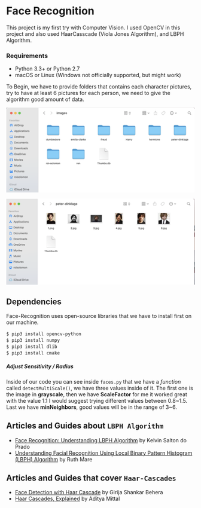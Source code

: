 # Face Recognition
This project is my first try with Computer Vision. 
I used OpenCV in this project and also used HaarCasscade (Viola Jones Algorithm), and LBPH Algorithm.


### Requirements

  * Python 3.3+ or Python 2.7
  * macOS or Linux (Windows not officially supported, but might work)

To Begin, we have to provide folders that contains each character pictures, try to have at least 6 pictures for each person, we need to give the algorithm good amount of data. 

![folder](folder.png)

![pictures](example.png)


## Dependencies
Face-Recognition uses open-source libraries that we have to install first on our machine.
```bash
$ pip3 install opencv-python
$ pip3 install numpy
$ pip3 install dlib
$ pip3 install cmake
```
 
##### Adjust Sensitivity / Radius
Inside of our code you can see inside `faces.py` that we have a _function_ called `detectMultiScale()`, we have three values inside of it. The first one is the image in **grayscale**, then we have **ScaleFactor** for me it worked great with the value 1.1 I would suggest trying different values between 0.8~1.5. Last we have **minNeighbors**, good values will be in the range of 3~6.

## Articles and Guides about `LBPH Algorithm`
- [Face Recognition: Understanding LBPH Algorithm](https://towardsdatascience.com/face-recognition-how-lbph-works-90ec258c3d6b) by Kelvin Salton do Prado
- [Understanding Facial Recognition Using Local Binary Pattern Histogram (LBPH) Algorithm](https://www.section.io/engineering-education/understanding-facial-recognition-using-local-binary-pattern-histogram-algorithm/) by Ruth Mare

## Articles and Guides that cover `Haar-Cascades`

- [Face Detection with Haar Cascade](https://towardsdatascience.com/face-detection-with-haar-cascade-727f68dafd08) by Girija Shankar Behera
- [Haar Cascades, Explained](https://medium.com/analytics-vidhya/haar-cascades-explained-38210e57970d) by Aditya Mittal

